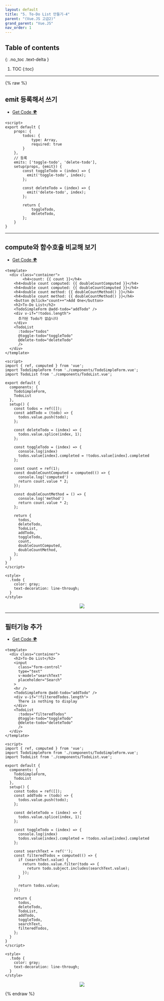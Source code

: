 ```yaml
---
layout: default
title: "5. To-Do List 만들기-4"
parent: "(Vue.JS 고급2)"
grand_parent: "Vue.JS"
nav_order: 1
---
```


## Table of contents
{: .no_toc .text-delta }

1. TOC
{:toc}

---

{% raw %}

## emit 등록해서 쓰기

* [Get Code 🌍](https://github.com/EasyCoding-7/vue3.0-basic/tree/Part5-1)

```vue
<script>
export default {
    props: {
        todos: {
            type: Array,
            required: true
        }
    },
    // 등록
    emits: ['toggle-todo', 'delete-todo'],
    setup(props, {emit}) {
        const toggleTodo = (index) => {
          emit('toggle-todo', index);
        };
        
        const deleteTodo = (index) => {
          emit('delete-todo', index);
        };

        return {
            toggleTodo,
            deleteTodo,
        };
    }
}
```

---

## compute와 함수호출 비교해 보기

* [Get Code 🌍](https://github.com/EasyCoding-7/vue3.0-basic/tree/Part5-2)

```vue
<template>
  <div class="container">
        <h4>count: {{ count }}</h4>
    <h4>double count computed: {{ doubleCountComputed }}</h4>
    <h4>double count computed: {{ doubleCountComputed }}</h4>
    <h4>double count method: {{ doubleCountMethod() }}</h4>
    <h4>double count method: {{ doubleCountMethod() }}</h4>
    <button @click="count++">Add One</button>
    <h2>To-Do List</h2>
    <TodoSimpleForm @add-todo="addTodo" />
    <div v-if="!todos.length">
      추가된 Todo가 없습니다
    </div>
    <TodoList 
      :todos="todos" 
      @toggle-todo="toggleTodo"
      @delete-todo="deleteTodo"
      />
  </div>
</template>

<script>
import { ref, computed } from 'vue';
import TodoSimpleForm from './components/TodoSimpleForm.vue';
import TodoList from './components/TodoList.vue';

export default {
  components: {
    TodoSimpleForm,
    TodoList
  },
  setup() {
    const todos = ref([]);
    const addTodo = (todo) => {
      todos.value.push(todo);
    };

    const deleteTodo = (index) => {
      todos.value.splice(index, 1);
    };

    const toggleTodo = (index) => {
      console.log(index)
      todos.value[index].completed = !todos.value[index].completed
    };

    const count = ref(1);
    const doubleCountComputed = computed(() => {
      console.log('computed')
      return count.value * 2;
    });

    const doubleCountMethod = () => {
      console.log('method')
      return count.value * 2;
    };

    return {
      todos,
      deleteTodo,
      TodoList,
      addTodo,
      toggleTodo,
      count,
      doubleCountComputed,
      doubleCountMethod,
    };
  }
}
</script>

<style>
  .todo {
    color: gray;
    text-decoration: line-through;
  }
</style>
```

<p align="center">
  <img src="https://taehyungs-programming-blog.github.io/blog/assets/images/vuejs/5.VueJS_Adv/5.VueJS_Adv-5-1.png"/>
</p>

---

## 필터기능 추가

* [Get Code 🌍](https://github.com/EasyCoding-7/vue3.0-basic/tree/Part5-3)

```vue
<template>
  <div class="container">
    <h2>To-Do List</h2>
    <input
      class="form-control"
      type="text" 
      v-model="searchText"
      placeholder="Search"
    >
    <hr />
    <TodoSimpleForm @add-todo="addTodo" />
    <div v-if="!filteredTodos.length">
      There is nothing to display
    </div>
    <TodoList 
      :todos="filteredTodos" 
      @toggle-todo="toggleTodo"
      @delete-todo="deleteTodo"
      />
  </div>
</template>

<script>
import { ref, computed } from 'vue';
import TodoSimpleForm from './components/TodoSimpleForm.vue';
import TodoList from './components/TodoList.vue';

export default {
  components: {
    TodoSimpleForm,
    TodoList
  },
  setup() {
    const todos = ref([]);
    const addTodo = (todo) => {
      todos.value.push(todo);
    };

    const deleteTodo = (index) => {
      todos.value.splice(index, 1);
    };

    const toggleTodo = (index) => {
      console.log(index)
      todos.value[index].completed = !todos.value[index].completed
    };

    const searchText = ref('');
    const filteredTodos = computed(() => {
      if (searchText.value) {
        return todos.value.filter(todo => {
          return todo.subject.includes(searchText.value);
        });
      }

      return todos.value;
    });

    return {
      todos,
      deleteTodo,
      TodoList,
      addTodo,
      toggleTodo,
      searchText,
      filteredTodos,
    };
  }
}
</script>

<style>
  .todo {
    color: gray;
    text-decoration: line-through;
  }
</style>
```

<p align="center">
  <img src="https://taehyungs-programming-blog.github.io/blog/assets/images/vuejs/5.VueJS_Adv/5.VueJS_Adv-5-2.png"/>
</p>

{% endraw %}